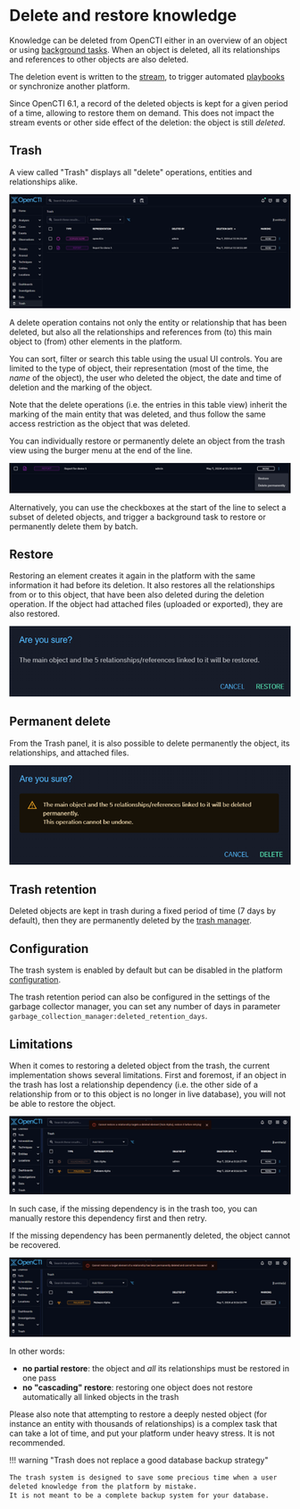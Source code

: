 # Delete and restore knowledge

Knowledge can be deleted from OpenCTI either in an overview of an object or using [background tasks](background-tasks.md).
When an object is deleted, all its relationships and references to other objects are also deleted. 

The deletion event is written to the [stream](../reference/streaming.md), to trigger automated [playbooks](./automation.md) or synchronize another platform.

Since OpenCTI 6.1, a record of the deleted objects is kept for a given period of a time, allowing to restore them on demand. This does not impact the stream events or other side effect of the deletion: the object is still _deleted_.


## Trash

A view called "Trash" displays all "delete" operations, entities and relationships alike.

![Trash](assets/trash.png)

A delete operation contains not only the entity or relationship that has been deleted, but also all the relationships and references from (to) this main object to (from) other elements in the platform.

You can sort, filter or search this table using the usual UI controls. You are limited to the type of object, their representation (most of the time, the _name_ of the object), the user who deleted the object, the date and time of deletion and the marking of the object.

Note that the delete operations (i.e. the entries in this table view) inherit the marking of the main entity that was deleted, and thus follow the same access restriction as the object that was deleted.

You can individually restore or permanently delete an object from the trash view using the burger menu at the end of the line.

![Trash actions](assets/trash-actions.png)

Alternatively, you can use the checkboxes at the start of the line to select a subset of deleted objects, and trigger a background task to restore or permanently delete them by batch.

## Restore

Restoring an element creates it again in the platform with the same information it had before its deletion.
It also restores all the relationships from or to this object, that have been also deleted during the deletion operation.
If the object had attached files (uploaded or exported), they are also restored.

![Trash restore confirm](assets/trash-restore-confirm.png)

## Permanent delete

From the Trash panel, it is also possible to delete permanently the object, its relationships, and attached files.

![Trash delete confirm](assets/trash-delete-confirm.png)

## Trash retention

Deleted objects are kept in trash during a fixed period of time (7 days by default), then they are permanently deleted by the [trash manager](../deployment/managers.md#trash-manager).

## Configuration

The trash system is enabled by default but can be disabled in the platform [configuration](configuration.md).

The trash retention period can also be configured in the settings of the garbage collector manager, you can set any number of days in parameter `garbage_collection_manager:deleted_retention_days`.   

## Limitations

When it comes to restoring a deleted object from the trash, the current implementation shows several limitations. 
First and foremost, if an object in the trash has lost a relationship dependency (i.e. the other side of a relationship from or to this object is no longer in live database), you will not be able to restore the object.

![restore error: a dependency is in the trash](assets/trash-error-dependency-in-trash.png)

In such case, if the missing dependency is in the trash too, you can manually restore this dependency first and then retry.

If the missing dependency has been permanently deleted, the object cannot be recovered.

![restore error: a dependency is in the trash](assets/trash-error-dependency-missing.png)

In other words:

* **no partial restore**: the object and _all_ its relationships must be restored in one pass
* **no "cascading" restore**: restoring one object does not restore automatically all linked objects in the trash

Please also note that attempting to restore a deeply nested object (for instance an entity with thousands of relationships) is a complex task that can take a lot of time, and put your platform under heavy stress. It is not recommended.

!!! warning "Trash does not replace a good database backup strategy"

    The trash system is designed to save some precious time when a user deleted knowledge from the platform by mistake.
    It is not meant to be a complete backup system for your database.
  